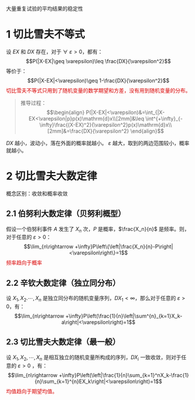 大量重复试验的平均结果的稳定性
# 1 切比雪夫不等式
设 $EX$ 和 $DX$ 存在，对于 $\forall ~\varepsilon>0$，都有：$$P(|X-EX|\geq \varepsilon)\leq \frac{DX}{\varepsilon^2}$$
等价于：$$P(|X-EX|<\varepsilon)\geq 1-\frac{DX}{\varepsilon^2}$$
<font color = dark red>切比雪夫不等式只用到了随机变量的数学期望和方差，没有用到随机变量的分布。</font>
> 推导过程：
> $$\begin{align}
P(|X-EX|<\varepsilon)&=\int_{|X-EX<\varepsilon|p}p(x)\mathrm{d}x\\[2mm]&\leq \int^{+\infty}_{-\infty}\frac{(X-EX)^2}{\varepsilon^2}p(x)\mathrm{d}x\\[2mm]&=\frac{DX}{\varepsilon^2}
\end{align}$$

$DX$ 越小，波动小，落在外面的概率就越小。
$\varepsilon$ 越大，取到的两边范围较小，概率就越小。

# 2 切比雪夫大数定律
概念区别：收敛和概率收敛
## 2.1 伯努利大数定律（贝努利概型）
假设一个伯努利事件 $A$ 发生了 $X_n$ 次，$P$ 是概率，$\frac{X_n}{n}$ 是频率。则，对于任意的 $\varepsilon >0$：$$\lim_{n\rightarrow +\infty}P\left\{\left|\frac{X_n}{n}-P\right|<\varepsilon\right\}=1$$
<font color = dark red>频率趋向于概率</font>

## 2.2 辛钦大数定律（独立同分布）
设 $X_1,X_2.\cdots,X_n$ 是独立同分布的随机变量序列，$DX_1<\infty$，那么对于任意的 $\varepsilon>0$，有：
$$\lim_{n\rightarrow +\infty}P\left(\frac{1}{n}\left|\sum^{n}_{k=1}X_k-a\right|<\varepsilon\right)=1$$
## 2.3 切比雪夫大数定律（最一般）
设 $X_1,X_2,\cdots,X_n$ 是相互独立的随机变量所构成的序列，$DX_i$ 一致收敛，则对于任意的 $\varepsilon >0$ ，有：$$\lim_{n\rightarrow +\infty}P\left(\left|\frac{1}{n}\sum_{k=1}^nX_k-\frac{1}{n}\sum_{k=1}^{n}EX_k\right|<\varepsilon\right)=1$$
<font color = dark red>均值趋向于期望均值。</font>
